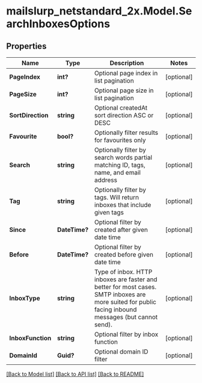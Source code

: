 # mailslurp_netstandard_2x.Model.SearchInboxesOptions

## Properties

Name | Type | Description | Notes
------------ | ------------- | ------------- | -------------
**PageIndex** | **int?** | Optional page index in list pagination | [optional] 
**PageSize** | **int?** | Optional page size in list pagination | [optional] 
**SortDirection** | **string** | Optional createdAt sort direction ASC or DESC | [optional] 
**Favourite** | **bool?** | Optionally filter results for favourites only | [optional] 
**Search** | **string** | Optionally filter by search words partial matching ID, tags, name, and email address | [optional] 
**Tag** | **string** | Optionally filter by tags. Will return inboxes that include given tags | [optional] 
**Since** | **DateTime?** | Optional filter by created after given date time | [optional] 
**Before** | **DateTime?** | Optional filter by created before given date time | [optional] 
**InboxType** | **string** | Type of inbox. HTTP inboxes are faster and better for most cases. SMTP inboxes are more suited for public facing inbound messages (but cannot send). | [optional] 
**InboxFunction** | **string** | Optional filter by inbox function | [optional] 
**DomainId** | **Guid?** | Optional domain ID filter | [optional] 

[[Back to Model list]](../README#documentation-for-models) [[Back to API list]](../README#documentation-for-api-endpoints) [[Back to README]](../README)

